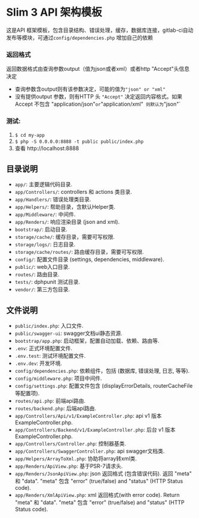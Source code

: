# Slim 3 API 架构模板

这是API 框架模板，包含目录结构、错误处理，缓存，数据库连接，gitlab-ci自动发布等模块，可通过`config/dependencies.php` 增加自己的依赖


### 返回格式
返回数据格式由查询参数output（值为json或者xml）或者http "Accept"头信息决定
- 查询参数含output则有该参数决定，可能的值为`"json" or "xml"`
- 没有提供output 参数，则有HTTP 头 `"Accept"` 决定返回内容格式。如果Accept 不包含 "application/json"` or `"application/xml"` 则默认为`"json"`



### 测试:

1. `$ cd my-app`
2. `$ php -S 0.0.0.0:8888 -t public public/index.php`
3. 查看 http://localhost:8888

## 目录说明

* `app/`: 主要逻辑代码目录.
* `app/Controllers/`:  controllers 和 actions 类目录.
* `app/Handlers/`: 错误处理类目录.
* `app/Helpers/`: 帮助目录，含默认Helper类.
* `app/Middleware/`: 中间件.
* `app/Renders/`: 响应渲染目录 (json and xml).
* `bootstrap/`: 启动目录.
* `storage/cache/`: 缓存目录，需要可写权限.
* `storage/logs/`: 日志目录.
* `storage/cache/routes/`: 路由缓存目录，需要可写权限.
* `config/`: 配置文件目录 (settings, dependencies, middleware).
* `public/`: web入口目录.
* `routes/`: 路由目录.
* `tests/`: dphpunit 测试目录.
* `vendor/`: 第三方包目录.

## 文件说明

* `public/index.php`: 入口文件.
* `public/swagger-ui`: swagger文档ui静态资源.
* `bootstrap/app.php`: 启动框架，配置自动加载、依赖、路由等.
* `.env`: 正式环境配置文件.
* `.env.test`: 测试环境配置文件.
* `.env.dev`: 开发环境.
* `config/dependencies.php`: 依赖组件，包括 (数据库, 错误处理, 日志, 等等).
* `config/middleware.php`: 项目中间件.
* `config/settings.php`: 配置文件包含 (displayErrorDetails, routerCacheFile 等配置项).
* `routes/api.php`: 前端api路由.
* `routes/backend.php`: 后端api路由.
* `app/Controllers/Api/v1/ExampleController.php`: api v1 版本 ExampleController.php.
* `app/Controllers/Backend/v1/ExampleController.php`: 后台 v1 版本 ExampleController.php.
* `app/Controllers/Controller.php`: 控制器基类.
* `app/Controllers/SwaggerController.php`: api swagger文档类.
* `app/Helpers/ArrayToXml.php`: 协助将array转xml类. 
* `app/Renders/ApiView.php`: 基于PSR-7请求头.
* `app/Renders/JsonApiView.php`: json 返回格式 (包含错误代码). 返回 "meta" 和 "data". "meta" 包含 "error" (true/false) and "status" (HTTP Status code).
* `app/Renders/XmlApiView.php`: xml 返回格式(with error code). Return "meta" 和 "data". "meta" 包含 "error" (true/false) and "status" (HTTP Status code).
